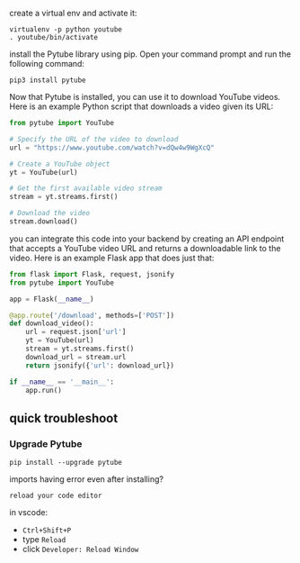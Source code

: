 create a virtual env and activate it:

```shell
virtualenv -p python youtube
. youtube/bin/activate
```

install the Pytube library using pip. Open your command prompt and run the following command:

```shell
pip3 install pytube

```

Now that Pytube is installed, you can use it to download YouTube videos. Here is an example Python script that downloads a video given its URL:

```py
from pytube import YouTube

# Specify the URL of the video to download
url = "https://www.youtube.com/watch?v=dQw4w9WgXcQ"

# Create a YouTube object
yt = YouTube(url)

# Get the first available video stream
stream = yt.streams.first()

# Download the video
stream.download()

```

you can integrate this code into your backend by creating an API endpoint that accepts a YouTube video URL and returns a downloadable link to the video. Here is an example Flask app that does just that:

```py
from flask import Flask, request, jsonify
from pytube import YouTube

app = Flask(__name__)

@app.route('/download', methods=['POST'])
def download_video():
    url = request.json['url']
    yt = YouTube(url)
    stream = yt.streams.first()
    download_url = stream.url
    return jsonify({'url': download_url})

if __name__ == '__main__':
    app.run()

```

## quick troubleshoot

### Upgrade Pytube

```shell
pip install --upgrade pytube
```

imports having error even after installing?

`reload your code editor`

in vscode:

- `Ctrl+Shift+P`
- type `Reload`
- click `Developer: Reload Window`
